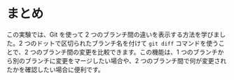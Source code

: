 # まとめ

この実験では、Git を使って 2 つのブランチ間の違いを表示する方法を学びました。2 つのドットで区切られたブランチ名を付けて `git diff` コマンドを使うことで、2 つのブランチ間の変更を比較できます。この機能は、1 つのブランチから別のブランチに変更をマージしたい場合や、2 つのブランチ間で何が変更されたかを確認したい場合に便利です。

